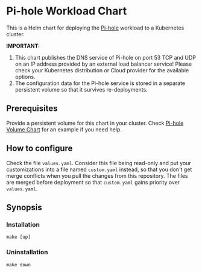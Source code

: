 # Pi-hole Workload Chart

This is a Helm chart for deploying the [Pi-hole](https://pi-hole.net) workload to a Kubernetes cluster.

**IMPORTANT:**

1. This chart publishes the DNS service of Pi-hole on port 53 TCP and UDP on an IP address provided by an external load
   balancer service!
   Please check your Kubernetes distribution or Cloud provider for the available options.
1. The configuration data for the Pi-hole service is stored in a separate persistent volume so that it survives
   re-deployments.

## Prerequisites

Provide a persistent volume for this chart in your cluster.
Check [Pi-hole Volume Chart](https://github.com/christian-schlichtherle/pihole-volume-chart) for an example if you need
help.

## How to configure

Check the file `values.yaml`.
Consider this file being read-only and put your customizations into a file named `custom.yaml` instead, so that you
don't get merge conflicts when you pull the changes from this repository.
The files are merged before deployment so that `custom.yaml` gains priority over `values.yaml`.

## Synopsis

### Installation

    make [up] 

### Uninstallation

    make down
